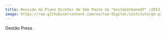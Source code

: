 ```yaml
---
title: Revisão do Plano Diretor de São Paulo no "GestãoUrbanaSP" (2013)
image: https://raw.githubusercontent.com/nucleo-digital/instituto/gh-pages/images/screenshots/screenshot_plano.png
---
```


Gestão Press

